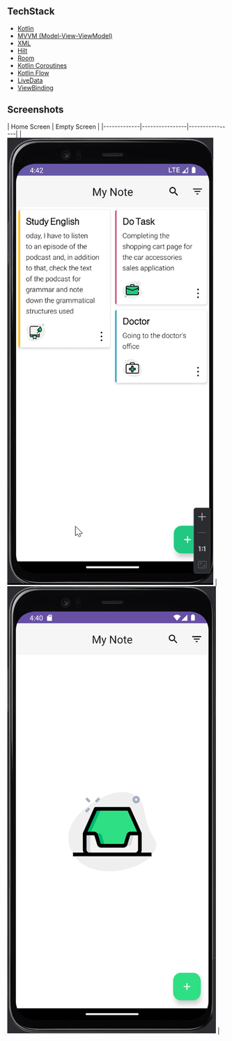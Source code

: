 ## TechStack

- [Kotlin](https://kotlinlang.org/)  
- [MVVM (Model-View-ViewModel)](https://developer.android.com/topic/architecture)  
- [XML](https://developer.android.com/guide/topics/resources/layout-resource)  
- [Hilt](https://dagger.dev/hilt/)  
- [Room](https://developer.android.com/training/data-storage/room)   
- [Kotlin Coroutines](https://kotlinlang.org/docs/coroutines-overview.html)  
- [Kotlin Flow](https://kotlinlang.org/docs/flow.html)  
- [LiveData](https://developer.android.com/topic/libraries/architecture/livedata)  
- [ViewBinding](https://developer.android.com/topic/libraries/view-binding)

## Screenshots

| Home Screen | Empty Screen | 
|-------------|----------------|----------------|
| ![Home Screen](./app/src/main/assets/home-screen.png) | ![Empty Screen](./app/src/main/assets/empty-screen.png) | 



